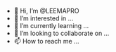 - 👋 Hi, I’m @LEEMAPRO
- 👀 I’m interested in ...
- 🌱 I’m currently learning ...
- 💞️ I’m looking to collaborate on ...
- 📫 How to reach me ...

<!---
LEEMAPRO/LEEMAPRO is a ✨ special ✨ repository because its `README.md` (this file) appears on your GitHub profile.
You can click the Preview link to take a look at your changes.
--->
